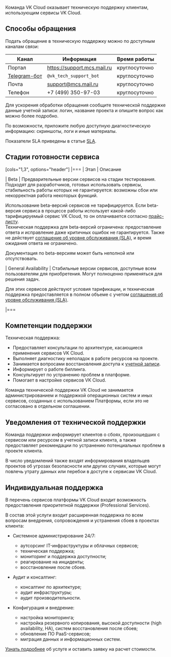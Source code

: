 Команда VK Cloud оказывает техническую поддержку клиентам, использующим сервисы VK Cloud.

## Способы обращения

Подать обращение в техническую поддержку можно по доступным каналам связи:

| Канал        | Информация                  | Время работы  |
|--------------|-----------------------------|---------------|
| Портал       | https://support.mcs.mail.ru | круглосуточно |
| [Telegram-бот](../chatbots/tg-support-bot) | `@vk_tech_support_bot`      | круглосуточно |
| Почта        | support@mcs.mail.ru         | круглосуточно |
| Телефон      | +7 (499) 350-97-03          | круглосуточно |

<info>

Для ускорения обработки обращения сообщите технической поддержке данные учетной записи: логин, название проекта и опишите вопрос как можно более подробно.

По возможности, приложите любую доступную диагностическую информацию: скриншоты, логи и иные материалы.

</info>

Показатели SLA приведены в статье [SLA](../sla/).

## Стадии готовности сервиса

[cols="1,3", options="header"]
|===
| Этап
| Описание

| Beta
| Предварительные версии сервисов на стадии тестирования. Подходят для разработчиков, готовых использовать сервисы,
стабильность работы которых не гарантируется: возможны сбои или некорректная работа некоторых функций.

Использование beta-версий сервисов не тарифицируется. Если beta-версия сервиса в процессе работы использует какой-либо тарифицируемый сервис VK Cloud, то он оплачивается согласно [прайс-листу](https://cloud.vk.com/pricelist).<br>Техническая поддержка для beta-версий ограничена: предоставление ответа и исправление даже критичных ошибок не гарантируется. Также не действует [соглашение об уровне обслуживания (SLA)](../sla/), и время ожидания ответа не ограничено.

Документация по beta-версиям может быть неполной или отсутствовать.

| General Availability
| Стабильные версии сервисов, доступные всем пользователям для приобретения. Могут полноценно применяться для решения задач.

Для этих сервисов действуют условия тарификации, и техническая поддержка предоставляется в полном объеме с учетом [соглашения об уровне обслуживания (SLA)](../sla/).

|===

## Компетенции поддержки

Техническая поддержка:

- Предоставляет консультации по архитектуре, касающиеся применения сервисов VK Cloud.
- Выполняет диагностику неполадок в работе ресурсов на проекте.
- Занимается вопросами восстановления доступа к [учетной записи](/ru/tools-for-using-services/account/faq).
- Информирует о работе биллинга.
- Консультирует по устранению проблем в платформе.
- Помогает в настройке сервисов VK Cloud.

<warn>

Команда технической поддержки VK Cloud не занимается администрированием и поддержкой операционных систем и иных сервисов, созданных с использованием Платформы, если это не согласовано в отдельном соглашении.

</warn>

## Уведомления от технической поддержки

Команда поддержки информирует клиентов о сбоях, произошедших с сервисом или ресурсом в учетной записи клиента, а также предоставляет рекомендации по устранению потенциальных проблем в проекте клиента.

В число уведомлений также входят информирования владельцев проектов об угрозах безопасности или других случаях, которые могут повлечь утрату данных или перебои в доступе к сервисам VK Cloud.

## Индивидуальная поддержка

В перечень сервисов платформы VK Cloud входит возможность предоставления приоритетной поддержки (Professional Services).

В состав этой услуги входит расширенная поддержка по всем вопросам внедрения, сопровождения и устранения сбоев в проектах клиента:

- Системное администрирование 24/7:

  - аутсорсинг IT-инфраструктуры и облачных сервисов;
  - техническая поддержка;
  - мониторинг и поддержка доступности;
  - реагирование на инциденты;
  - восстановление после сбоев.

- Аудит и консалтинг:

  - консалтинг по архитектуре;
  - аудит инфраструктуры;
  - аудит производительности.

- Конфигурация и внедрение:

  - настройка мониторинга;
  - настройка резервного копирования, высокой доступности (high availability, HA), систем восстановления после сбоев;
  - обновление ПО PaaS-сервисов;
  - миграция данных и информационных систем.

[Узнать подробнее](https://cloud.vk.com/professional-services/) об услуге и оставить заявку на расчет стоимости.
